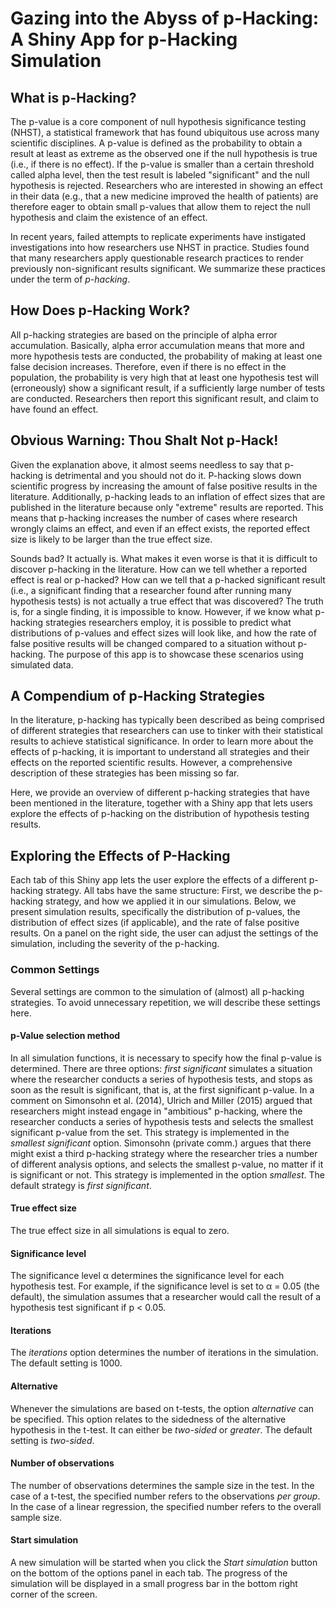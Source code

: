 # Gazing into the Abyss of p-Hacking: A Shiny App for p-Hacking Simulation

## What is p-Hacking?
The p-value is a core component of null hypothesis significance testing (NHST), a statistical framework that has found ubiquitous use across many scientific disciplines. A p-value is defined as the probability to obtain a result at least as extreme as the observed one if the null hypothesis is true (i.e., if there is no effect). If the p-value is smaller than a certain threshold called alpha level, then the test result is labeled "significant" and the null hypothesis is rejected. Researchers who are interested in showing an effect in their data (e.g., that a new medicine improved the health of patients) are therefore eager to obtain small p-values that allow them to reject the null hypothesis and claim the existence of an effect.

In recent years, failed attempts to replicate experiments have instigated investigations into how researchers use NHST in practice. Studies found that many researchers apply questionable research practices to render previously non-significant results significant. We summarize these practices under the term of *p-hacking*.

## How Does p-Hacking Work?
All p-hacking strategies are based on the principle of alpha error accumulation. Basically, alpha error accumulation means that more and more hypothesis tests are conducted, the probability of making at least one false decision increases. Therefore, even if there is no effect in the population, the probability is very high that at least one hypothesis test will (erroneously) show a significant result, if a sufficiently large number of tests are conducted. Researchers then report this significant result, and claim to have found an effect.

## Obvious Warning: Thou Shalt Not p-Hack!
Given the explanation above, it almost seems needless to say that p-hacking is detrimental and you should not do it. P-hacking slows down scientific progress by increasing the amount of false positive results in the literature. Additionally, p-hacking leads to an inflation of effect sizes that are published in the literature because only "extreme" results are reported. This means that p-hacking increases the number of cases where research wrongly claims an effect, and even if an effect exists, the reported effect size is likely to be larger than the true effect size. 

Sounds bad? It actually is. What makes it even worse is that it is difficult to discover p-hacking in the literature. How can we tell whether a reported effect is real or p-hacked? How can we tell that a p-hacked significant result (i.e., a significant finding that a researcher found after running many hypothesis tests) is not actually a true effect that was discovered? The truth is, for a single finding, it is impossible to know. However, if we know what p-hacking strategies researchers employ, it is possible to predict what distributions of p-values and effect sizes will look like, and how the rate of false positive results will be changed compared to a situation without p-hacking. The purpose of this app is to showcase these scenarios using simulated data.

## A Compendium of p-Hacking Strategies
In the literature, p-hacking has typically been described as being comprised of different strategies that researchers can use to tinker with their statistical results to achieve statistical significance. In order to learn more about the effects of p-hacking, it is important to understand all strategies and their effects on the reported scientific results. However, a comprehensive description of these strategies has been missing so far.

Here, we provide an overview of different p-hacking strategies that have been mentioned in the literature, together with a Shiny app that lets users explore the effects of p-hacking on the distribution of hypothesis testing results.

## Exploring the Effects of P-Hacking
Each tab of this Shiny app lets the user explore the effects of a different p-hacking strategy. All tabs have the same structure: First, we describe the p-hacking strategy, and how we applied it in our simulations. Below, we present simulation results, specifically the distribution of p-values, the distribution of effect sizes (if applicable), and the rate of false positive results. On a panel on the right side, the user can adjust the settings of the simulation, including the severity of the p-hacking.

### Common Settings
Several settings are common to the simulation of (almost) all p-hacking strategies. To avoid unnecessary repetition, we will describe these settings here.

#### p-Value selection method
In all simulation functions, it is necessary to specify how the final p-value is determined. There are three options: *first significant* simulates a situation where the researcher conducts a series of hypothesis tests, and stops as soon as the result is significant, that is, at the first significant p-value. In a comment on Simonsohn et al. (2014), Ulrich and Miller (2015) argued that researchers might instead engage in "ambitious" p-hacking, where the researcher conducts a series of hypothesis tests and selects the smallest significant p-value from the set. This strategy is implemented in the *smallest significant* option. Simonsohn (private comm.) argues that there might exist a third p-hacking strategy where the researcher tries a number of different analysis options, and selects the smallest p-value, no matter if it is significant or not. This strategy is implemented in the option *smallest*. The default strategy is *first significant*.

#### True effect size
The true effect size in all simulations is equal to zero. 

#### Significance level
The significance level &alpha; determines the significance level for each hypothesis test. For example, if the significance level is set to &alpha; = 0.05 (the default), the simulation assumes that a researcher would call the result of a hypothesis test significant if p < 0.05.

#### Iterations
The *iterations* option determines the number of iterations in the simulation. The default setting is 1000.

#### Alternative
Whenever the simulations are based on t-tests, the option *alternative* can be specified. This option relates to the sidedness of the alternative hypothesis in the t-test. It can either be *two-sided* or *greater*. The default setting is *two-sided*.

#### Number of observations
The number of observations determines the sample size in the test. In the case of a t-test, the specified number refers to the observations *per group*. In the case of a linear regression, the specified number refers to the overall sample size. 

#### Start simulation
A new simulation will be started when you click the *Start simulation* button on the bottom of the options panel in each tab. The progress of the simulation will be displayed in a small progress bar in the bottom right corner of the screen.
